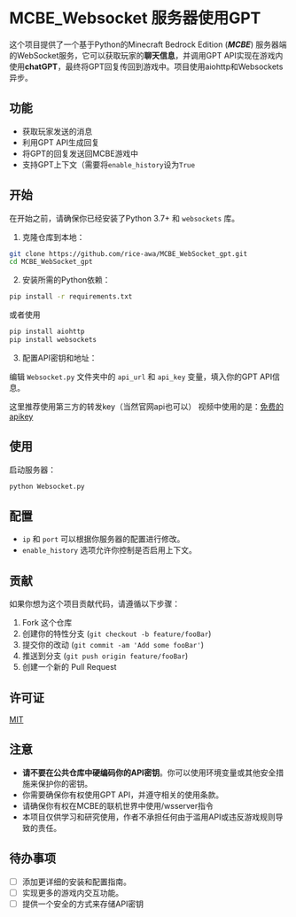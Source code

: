 # MCBE_Websocket 服务器使用GPT

这个项目提供了一个基于Python的Minecraft Bedrock Edition (***MCBE***) 服务器端的WebSocket服务，它可以获取玩家的**聊天信息**，并调用GPT API实现在游戏内使用**chatGPT**，最终将GPT回复传回到游戏中。项目使用aiohttp和Websockets异步。

## 功能

- 获取玩家发送的消息
- 利用GPT API生成回复
- 将GPT的回复发送回MCBE游戏中
- 支持GPT上下文（需要将`enable_history`设为`True`

## 开始

在开始之前，请确保你已经安装了Python 3.7+ 和 `websockets` 库。

1. 克隆仓库到本地：

```bash
git clone https://github.com/rice-awa/MCBE_WebSocket_gpt.git
cd MCBE_WebSocket_gpt
```

2. 安装所需的Python依赖：
```bash
pip install -r requirements.txt
```
或者使用
```bash
pip install aiohttp
pip install websockets
```

3. 配置API密钥和地址：

编辑 `Websocket.py` 文件夹中的 `api_url` 和 `api_key` 变量，填入你的GPT API信息。

这里推荐使用第三方的转发key（当然官网api也可以）
视频中使用的是：[免费的apikey](https://gpt-houtar.koyeb.app/)
## 使用

启动服务器：

```bash
python Websocket.py
```

## 配置

- `ip` 和 `port` 可以根据你服务器的配置进行修改。
- `enable_history` 选项允许你控制是否启用上下文。

## 贡献

如果你想为这个项目贡献代码，请遵循以下步骤：

1. Fork 这个仓库
2. 创建你的特性分支 (`git checkout -b feature/fooBar`)
3. 提交你的改动 (`git commit -am 'Add some fooBar'`)
4. 推送到分支 (`git push origin feature/fooBar`)
5. 创建一个新的 Pull Request

## 许可证

[MIT](https://github.com/rice-awa/MCBE_WebSocket_gpt/blob/main/LICENSE.txt)

## 注意

- **请不要在公共仓库中硬编码你的API密钥**。你可以使用环境变量或其他安全措施来保护你的密钥。
- 你需要确保你有权使用GPT API，并遵守相关的使用条款。
- 请确保你有权在MCBE的联机世界中使用/wsserver指令
- 本项目仅供学习和研究使用，作者不承担任何由于滥用API或违反游戏规则导致的责任。

## 待办事项

- [ ] 添加更详细的安装和配置指南。
- [ ] 实现更多的游戏内交互功能。
- [ ] 提供一个安全的方式来存储API密钥